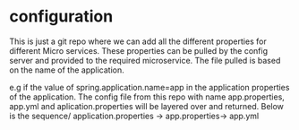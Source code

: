 # configuration

This is just a git repo where we can add all the different properties for different Micro services. These properties can be pulled by the config server
and provided to the required microservice. The file pulled is based on the name of the application.

e.g if the value of spring.application.name=app in the application properties of the application. The config file from this repo with name 
app.properties, app.yml and aplication.properties will be layered over and returned. Below is the sequence/
application.properties -> app.properties-> app.yml
